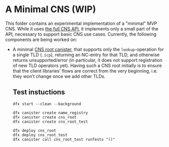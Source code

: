 # A Minimal CNS (WIP)

This folder contains an experimental implementation of a "minimal" MVP CNS.
While it uses [the full CNS API](../canisters/name-registry/spec.did), it implements 
only a small part of the API, necessary to support basic CNS use cases. 
Currently, the following components are being worked on: 
- A minimal [CNS root canister](./src/backend/cns_root.mo), that supports only the `lookup`-operation 
  for a single TLD (`.icp`), returning an NC-entry for that TLD, and otherwise returns unsupported/error 
  (in particular, it does not support registration of new TLD operators yet). Having such a CNS root 
  initially is to ensure that the client libraries’ flows are correct from the very beginning, 
  i.e. they won’t change once we add other TLDs.


  ## Test instuctions

  ```
  dfx start --clean --background

  dfx canister create name_registry
  dfx canister create cns_root
  dfx canister create cns_root_test
  
  dfx deploy cns_root
  dfx deploy cns_root_test
  dfx canister call cns_root_test runTests "()"
  ```
